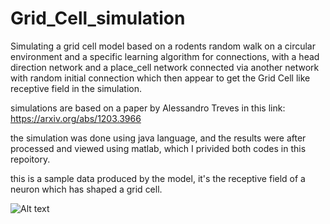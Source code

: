 # Grid_Cell_simulation

Simulating a grid cell model based on a rodents random walk on a circular environment and a specific learning algorithm for connections, with a head direction network and a place_cell network connected via another network with random initial connection which then appear to get the Grid Cell like receptive field in the simulation.

simulations are based on a paper by Alessandro Treves in this link:
https://arxiv.org/abs/1203.3966

the simulation was done using java language, and the results were after processed and viewed using matlab, which I privided both codes in this repoitory.

this is a sample data produced by the model, it's the receptive field of a neuron which has shaped a grid cell.

![Alt text](relative/path/to/img.jpg?raw=true "Title")
